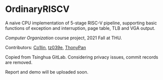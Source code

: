# OrdinaryRISCV

A naive CPU implementation of 5-stage RISC-V pipeline, supporting basic functions of exception and interruption, page table, TLB and VGA output.

*Computer Organization* course project, 2021 Fall at THU.

Contributors: [Co1lin](https://github.com/Co1lin), [tz039e](https://github.com/tz039e), [ThonyPan](https://github.com/ThonyPan)

Copied from Tsinghua GitLab. Considering privacy issues, commit records are removed.

Report and demo will be uploaded soon.

